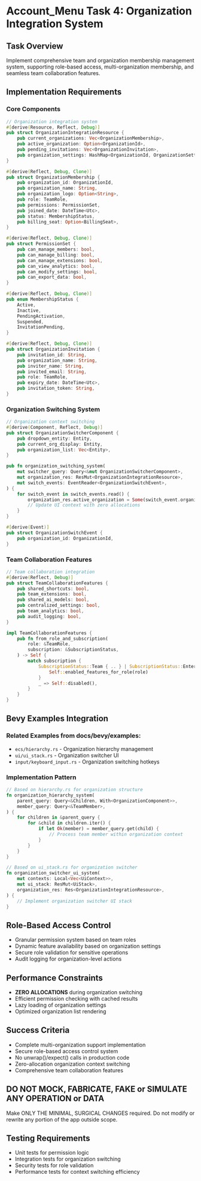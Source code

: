 # Account_Menu Task 4: Organization Integration System

## Task Overview
Implement comprehensive team and organization membership management system, supporting role-based access, multi-organization membership, and seamless team collaboration features.

## Implementation Requirements

### Core Components
```rust
// Organization integration system
#[derive(Resource, Reflect, Debug)]
pub struct OrganizationIntegrationResource {
    pub current_organizations: Vec<OrganizationMembership>,
    pub active_organization: Option<OrganizationId>,
    pub pending_invitations: Vec<OrganizationInvitation>,
    pub organization_settings: HashMap<OrganizationId, OrganizationSettings>,
}

#[derive(Reflect, Debug, Clone)]
pub struct OrganizationMembership {
    pub organization_id: OrganizationId,
    pub organization_name: String,
    pub organization_logo: Option<String>,
    pub role: TeamRole,
    pub permissions: PermissionSet,
    pub joined_date: DateTime<Utc>,
    pub status: MembershipStatus,
    pub billing_seat: Option<BillingSeat>,
}

#[derive(Reflect, Debug, Clone)]
pub struct PermissionSet {
    pub can_manage_members: bool,
    pub can_manage_billing: bool,
    pub can_manage_extensions: bool,
    pub can_view_analytics: bool,
    pub can_modify_settings: bool,
    pub can_export_data: bool,
}

#[derive(Reflect, Debug, Clone)]
pub enum MembershipStatus {
    Active,
    Inactive,
    PendingActivation,
    Suspended,
    InvitationPending,
}

#[derive(Reflect, Debug, Clone)]
pub struct OrganizationInvitation {
    pub invitation_id: String,
    pub organization_name: String,
    pub inviter_name: String,
    pub invited_email: String,
    pub role: TeamRole,
    pub expiry_date: DateTime<Utc>,
    pub invitation_token: String,
}
```

### Organization Switching System
```rust
// Organization context switching
#[derive(Component, Reflect, Debug)]
pub struct OrganizationSwitcherComponent {
    pub dropdown_entity: Entity,
    pub current_org_display: Entity,
    pub organization_list: Vec<Entity>,
}

pub fn organization_switching_system(
    mut switcher_query: Query<&mut OrganizationSwitcherComponent>,
    mut organization_res: ResMut<OrganizationIntegrationResource>,
    mut switch_events: EventReader<OrganizationSwitchEvent>,
) {
    for switch_event in switch_events.read() {
        organization_res.active_organization = Some(switch_event.organization_id);
        // Update UI context with zero allocations
    }
}

#[derive(Event)]
pub struct OrganizationSwitchEvent {
    pub organization_id: OrganizationId,
}
```

### Team Collaboration Features  
```rust
// Team collaboration integration
#[derive(Reflect, Debug)]
pub struct TeamCollaborationFeatures {
    pub shared_shortcuts: bool,
    pub team_extensions: bool,
    pub shared_ai_models: bool,
    pub centralized_settings: bool,
    pub team_analytics: bool,
    pub audit_logging: bool,
}

impl TeamCollaborationFeatures {
    pub fn from_role_and_subscription(
        role: &TeamRole,
        subscription: &SubscriptionStatus,
    ) -> Self {
        match subscription {
            SubscriptionStatus::Team { .. } | SubscriptionStatus::Enterprise { .. } => {
                Self::enabled_features_for_role(role)
            }
            _ => Self::disabled(),
        }
    }
}
```

## Bevy Examples Integration

### Related Examples from docs/bevy/examples:
- `ecs/hierarchy.rs` - Organization hierarchy management  
- `ui/ui_stack.rs` - Organization switcher UI
- `input/keyboard_input.rs` - Organization switching hotkeys

### Implementation Pattern
```rust
// Based on hierarchy.rs for organization structure
fn organization_hierarchy_system(
    parent_query: Query<&Children, With<OrganizationComponent>>,
    member_query: Query<&TeamMember>,
) {
    for children in &parent_query {
        for &child in children.iter() {
            if let Ok(member) = member_query.get(child) {
                // Process team member within organization context
            }
        }
    }
}

// Based on ui_stack.rs for organization switcher
fn organization_switcher_ui_system(
    mut contexts: Local<Vec<UiContext>>,
    mut ui_stack: ResMut<UiStack>,
    organization_res: Res<OrganizationIntegrationResource>,
) {
    // Implement organization switcher UI stack
}
```

## Role-Based Access Control
- Granular permission system based on team roles
- Dynamic feature availability based on organization settings
- Secure role validation for sensitive operations
- Audit logging for organization-level actions

## Performance Constraints
- **ZERO ALLOCATIONS** during organization switching
- Efficient permission checking with cached results
- Lazy loading of organization settings
- Optimized organization list rendering

## Success Criteria
- Complete multi-organization support implementation
- Secure role-based access control system
- No unwrap()/expect() calls in production code
- Zero-allocation organization context switching
- Comprehensive team collaboration features

## DO NOT MOCK, FABRICATE, FAKE or SIMULATE ANY OPERATION or DATA
Make ONLY THE MINIMAL, SURGICAL CHANGES required. Do not modify or rewrite any portion of the app outside scope.

## Testing Requirements
- Unit tests for permission logic
- Integration tests for organization switching
- Security tests for role validation
- Performance tests for context switching efficiency